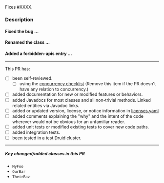 <!-- Thanks for trying to help us make Apache Druid be the best it can be! Please fill out as much of the following information as is possible (where relevant, and remove it when irrelevant) to help make the intention and scope of this PR clear in order to ease review. -->

Fixes #XXXX.

<!-- Replace XXXX with the id of the issue fixed in this PR. Remove this section if there is no corresponding issue. Don't reference the issue in the title of this pull-request. -->

<!-- If you are a committer, follow the PR action item checklist for committers:
https://github.com/apache/druid/blob/master/dev/committer-instructions.md#pr-and-issue-action-item-checklist-for-committers. -->

### Description

<!-- Describe the goal of this PR, what problem are you fixing. If there is a corresponding issue (referenced above), it's not necessary to repeat the description here, however, you may choose to keep one summary sentence. -->

<!-- Describe your patch: what did you change in code? How did you fix the problem? -->

<!-- If there are several relatively logically separate changes in this PR, create a mini-section for each of them. For example: -->

#### Fixed the bug ...
#### Renamed the class ...
#### Added a forbidden-apis entry ...

<!--
In each section, please describe design decisions made, including:
 - Choice of algorithms
 - Behavioral aspects. What configuration values are acceptable? How are corner cases and error conditions handled, such as when there are insufficient resources?
 - Class organization and design (how the logic is split between classes, inheritance, composition, design patterns)
 - Method organization and design (how the logic is split between methods, parameters and return types)
 - Naming (class, method, API, configuration, HTTP endpoint, names of emitted metrics)
-->


<!-- It's good to describe an alternative design (or mention an alternative name) for every design (or naming) decision point and compare the alternatives with the designs that you've implemented (or the names you've chosen) to highlight the advantages of the chosen designs and names. -->

<!-- If there was a discussion of the design of the feature implemented in this PR elsewhere (e. g. a "Proposal" issue, any other issue, or a thread in the development mailing list), link to that discussion from this PR description and explain what have changed in your final design compared to your original proposal or the consensus version in the end of the discussion. If something hasn't changed since the original discussion, you can omit a detailed discussion of those aspects of the design here, perhaps apart from brief mentioning for the sake of readability of this PR description. -->

<!-- Some of the aspects mentioned above may be omitted for simple and small changes. -->

<hr>

This PR has:
- [ ] been self-reviewed.
   - [ ] using the [concurrency checklist](https://github.com/apache/druid/blob/master/dev/code-review/concurrency.md) (Remove this item if the PR doesn't have any relation to concurrency.)
- [ ] added documentation for new or modified features or behaviors.
- [ ] added Javadocs for most classes and all non-trivial methods. Linked related entities via Javadoc links.
- [ ] added or updated version, license, or notice information in [licenses.yaml](https://github.com/apache/druid/blob/master/licenses.yaml)
- [ ] added comments explaining the "why" and the intent of the code wherever would not be obvious for an unfamiliar reader.
- [ ] added unit tests or modified existing tests to cover new code paths.
- [ ] added integration tests.
- [ ] been tested in a test Druid cluster.

<!-- Check the items by putting "x" in the brackets for the done things. Not all of these items apply to every PR. Remove the items which are not done or not relevant to the PR. None of the items from the checklist above are strictly necessary, but it would be very helpful if you at least self-review the PR. -->

<hr>

##### Key changed/added classes in this PR
 * `MyFoo`
 * `OurBar`
 * `TheirBaz`
